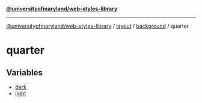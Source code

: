 [**@universityofmaryland/web-styles-library**](../../../../../README.md)

***

[@universityofmaryland/web-styles-library](../../../../../README.md) / [layout](../../../../README.md) / [background](../../README.md) / quarter

# quarter

## Variables

- [dark](variables/dark.md)
- [light](variables/light.md)
